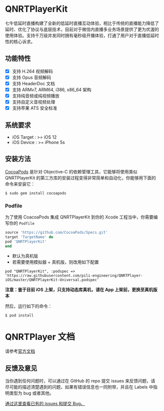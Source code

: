 # QNRTPlayerKit

七牛低延时直播构建了全新的低延时直播互动体验，相比于传统的直播能力降低了延时、优化了协议与底层技术，目前对于微信内直播多业务场景提供了更为优渥的使用体验。支持千万级并发同时拥有毫秒级开播体验，打通了用户对于直播低延时性的核心诉求。

## 功能特性

- [x] 支持 H.264 视频解码
- [x] 支持 Opus 音频解码
- [x] 支持 HeaderDoc 文档
- [x] 支持 ARMv7, ARM64, i386, x86_64 架构
- [x] 支持纯音频或纯视频播放
- [x] 支持自定义音视频处理
- [x] 支持苹果 ATS 安全标准

## 系统要求

- iOS Target : >= iOS 12
- iOS Device : >= iPhone 5s

## 安装方法

[CocoaPods](https://cocoapods.org/) 是针对 Objective-C 的依赖管理工具，它能够将使用类似 QNRTPlayerKit 的第三方库的安装过程变得非常简单和自动化，你能够用下面的命令来安装它：

```bash
$ sudo gem install cocoapods
```

### Podfile

为了使用 CoacoaPods 集成 QNRTPlayerKit 到你的 Xcode 工程当中，你需要编写你的 `Podfile`

```ruby
source 'https://github.com/CocoaPods/Specs.git'
target 'TargetName' do
pod 'QNRTPlayerKit'
end
```

- 默认为真机版	
- 若需要使用模拟器 + 真机版，则改用如下配置	

```	
pod "QNRTPlayerKit", :podspec => 'https://raw.githubusercontent.com/pili-engineering/QNRTPlayer-iOS/master/QNRTPlayerKit-Universal.podspec'	
```	

**注意：鉴于目前 iOS 上架，只支持动态库真机，请在 App 上架前，更换至真机版本**

然后，运行如下的命令：

```bash
$ pod install
```

# QNRTPlayer 文档
请参考[官方文档](https://developer.qiniu.com/pili/7732/geek-ios-sdk)

## 反馈及意见

当你遇到任何问题时，可以通过在 GitHub 的 repo 提交 issues 来反馈问题，请尽可能的描述清楚遇到的问题，如果有错误信息也一同附带，并且在 Labels 中指明类型为 bug 或者其他。

[通过这里查看已有的 issues 和提交 Bug。](https://github.com/pili-engineering/QNRTPlayer-iOS/issues)
